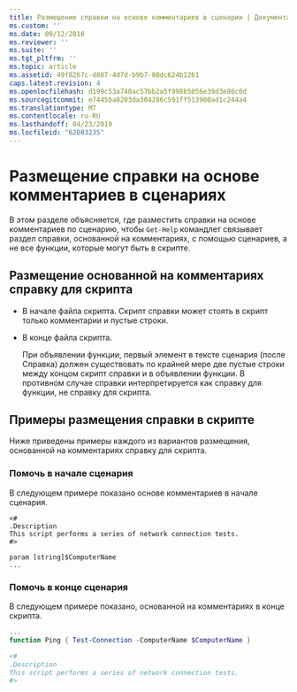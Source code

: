 ```yaml
---
title: Размещение справки на основе комментариев в сценарии | Документация Майкрософт
ms.custom: ''
ms.date: 09/12/2016
ms.reviewer: ''
ms.suite: ''
ms.tgt_pltfrm: ''
ms.topic: article
ms.assetid: 49f8267c-d887-4d7d-b9b7-80dc624b1261
caps.latest.revision: 4
ms.openlocfilehash: d199c53a748ac57bb2a5f998b5056e39d3e80c0d
ms.sourcegitcommit: e7445ba8203da304286c591ff513900ad1c244a4
ms.translationtype: MT
ms.contentlocale: ru-RU
ms.lasthandoff: 04/23/2019
ms.locfileid: "62083235"
---
```

# <a name="placing-comment-based-help-in-scripts"></a>Размещение справки на основе комментариев в сценариях

В этом разделе объясняется, где разместить справки на основе комментариев по сценарию, чтобы `Get-Help` командлет связывает раздел справки, основанной на комментариях, с помощью сценариев, а не все функции, которые могут быть в скрипте.

## <a name="where-to-place-comment-based-help-for-a-script"></a>Размещение основанной на комментариях справку для скрипта

- В начале файла скрипта. Скрипт справки может стоять в скрипт только комментарии и пустые строки.

- В конце файла скрипта.

  При объявлении функции, первый элемент в тексте сценария (после Справка) должен существовать по крайней мере две пустые строки между концом скрипт справки и в объявлении функции. В противном случае справки интерпретируется как справку для функции, не справку для скрипта.

## <a name="examples-of-help-placement-in-a-script"></a>Примеры размещения справки в скрипте

 Ниже приведены примеры каждого из вариантов размещения, основанной на комментариях справку для скрипта.

### <a name="help-at-the-beginning-of-a-script"></a>Помочь в начале сценария

 В следующем примере показано основе комментариев в начале сценария.

```
<#
.Description
This script performs a series of network connection tests.
#>

param [string]$ComputerName
...
```

### <a name="help-at-the-end-of-a-script"></a>Помочь в конце сценария

 В следующем примере показано, основанной на комментариях в конце скрипта.

```powershell
...
function Ping { Test-Connection -ComputerName $ComputerName }

<#
.Description
This script performs a series of network connection tests.
#>

```
